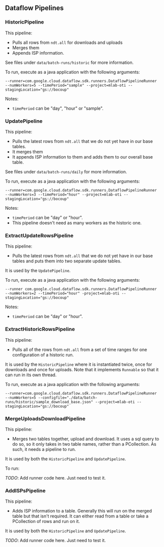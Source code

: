 ## Dataflow Pipelines

### HistoricPipeline

This pipeline:

* Pulls all rows from `ndt.all` for downloads and uploads
* Merges them
* Appends ISP information.

See files under `data/batch-runs/historic` for more information.

To run, execute as a java application with the following arguments:

`--runner=com.google.cloud.dataflow.sdk.runners.DataflowPipelineRunner --numWorkers=5 --timePeriod="sample" --project=mlab-oti --stagingLocation="gs://bocoup"`

Notes:
* `timePeriod` can be "day", "hour" or "sample".

### UpdatePipeline

This pipeline:

* Pulls the latest rows from `ndt.all` that we do not yet have in our base tables.
* It merges them
* It appends ISP information to them and adds them to our overall base table.

See files under `data/batch-runs/daily` for more information.

To run, execute as a java application with the following arguments:

`--runner=com.google.cloud.dataflow.sdk.runners.DataflowPipelineRunner --numWorkers=3 --timePeriod="hour" --project=mlab-oti --stagingLocation="gs://bocoup"`

Notes:
* `timePeriod` can be "day" or "hour".
* This pipeline doesn't need as many workers as the historic one.

### ExtractUpdateRowsPipeline

This pipeline:

* Pulls the latest rows from `ndt.all` that we do not yet have in our base tables
and puts them into two separate update tables.

It is used by the `UpdatePipeline`.

To run, execute as a java application with the following arguments:

`--runner com.google.cloud.dataflow.sdk.runners.DataflowPipelineRunner --numWorkers=2 --timePeriod="hour" -project=mlab-oti --stagingLocation="gs://bocoup"`

Notes:
* `timePeriod` can be "day" or "hour".

### ExtractHistoricRowsPipeline

This pipeline:

* Pulls all of the rows from `ndt.all` from a set of time ranges for one
configuration of a historic run.

It is used by the `HistoricPipeline` where it is instantiated twice, once for
downloads and once for uploads. Note that it implements `Runnable` so that it
can run in its own thread.

To run, execute as a java application with the following arguments:

`--runner=com.google.cloud.dataflow.sdk.runners.DataflowPipelineRunner --numWorkers=5 --configfile="./data/batch-runs/historic/sample_download_base.json" --project=mlab-oti --stagingLocation="gs://bocoup"`

### MergeUploadsDownloadPipeline

This pipeline:

* Merges two tables together, upload and download. It uses a sql query to do so,
so it only takes in two table names, rather than a PCollection. As such, it needs
a pipeline to run.

It is used by both the `HistoricPipeline` and `UpdatePipeline`.

To run:

*TODO*: Add runner code here. Just need to test it.

### AddISPsPipeline

This pipeline:

* Adds ISP information to a table. Generally this will run on the merged table
but that isn't required. It can either read from a table or take a PCollection
of rows and run on it.

It is used by both the `HistoricPipeline` and `UpdatePipeline`.

*TODO*: Add runner code here. Just need to test it.
